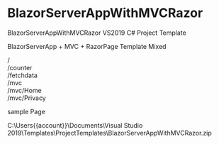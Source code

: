 # BlazorServerAppWithMVCRazor
BlazorServerAppWithMVCRazor
VS2019 C# Project Template

BlazorServerApp + MVC + RazorPage Template Mixed

/   
/counter   
/fetchdata   
/mvc   
/mvc/Home   
/mvc/Privacy   
   
sample Page   

C:\Users\{{account}}\Documents\Visual Studio 2019\Templates\ProjectTemplates\BlazorServerAppWithMVCRazor.zip
